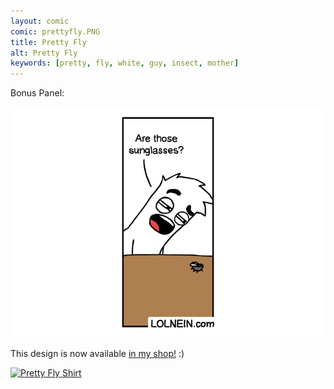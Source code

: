 ```yaml
---
layout: comic
comic: prettyfly.PNG
title: Pretty Fly
alt: Pretty Fly
keywords: [pretty, fly, white, guy, insect, mother]
---
```


Bonus Panel:

![Pretty Fly Bonus Panel](/images/prettyfly_bonus.PNG)

This design is now available [in my shop!](https://www.redbubble.com/shop/Lolnein) :)

[![Pretty Fly Shirt](/images/prettyfly_shirt.PNG)](https://www.redbubble.com/shop/Lolnein)
